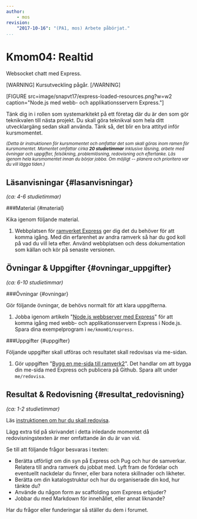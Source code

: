 ```yaml
---
author:
    - mos
revision:
    "2017-10-16": "(PA1, mos) Arbete påbörjat."
...
```

Kmom04: Realtid
==================================

Websocket chatt med Express.

[WARNING]
Kursutveckling pågår.
[/WARNING]

<!--stop-->
<!--more-->

[FIGURE src=image/snapvt17/express-loaded-resources.png?w=w2 caption="Node.js med webb- och applikationsservern Express."]

Tänk dig in i rollen som systemarkitekt på ett företag där du är den som gör teknikvalen till nästa projekt. Du skall göra teknikval som hela ditt utvecklargäng sedan skall använda. Tänk så, det blir en bra attityd inför kursmomentet.



<small><i>(Detta är instruktionen för kursmomentet och omfattar det som skall göras inom ramen för kursmomentet. Momentet omfattar cirka **20 studietimmar** inklusive läsning, arbete med övningar och uppgifter, felsökning, problemlösning, redovisning och eftertanke. Läs igenom hela kursmomentet innan du börjar jobba. Om möjligt -- planera och prioritera var du vill lägga tiden.)</i></small>



Läsanvisningar  {#lasanvisningar}
---------------------------------

*(ca: 4-6 studietimmar)*



###Material {#material}

Kika igenom följande material.

1. Webbplatsen för [ramverket Express](https://expressjs.com/) ger dig det du behöver för att komma igång. Med din erfarenhet av andra ramverk så har du god koll på vad du vill leta efter. Använd webbplatsen och dess dokumentation som källan och kör på senaste versionen.



Övningar & Uppgifter  {#ovningar_uppgifter}
-------------------------------------------

*(ca: 6-10 studietimmar)*



###Övningar {#ovningar}

Gör följande övningar, de behövs normalt för att klara uppgifterna.

1. Jobba igenom artikeln "[Node.js webbserver med Express](kunskap/nodejs-webbserver-med-express)" för att komma igång med webb- och applikationsservern Express i Node.js. Spara dina exempelprogram i `me/kmom01/express`.




###Uppgifter {#uppgifter}

Följande uppgifter skall utföras och resultatet skall redovisas via me-sidan.

1. Gör uppgiften "[Bygg en me-sida till ramverk2](uppgift/bygg-en-me-sida-till-ramverk2)". Det handlar om att bygga din me-sida med Express och publicera på Github. Spara allt under `me/redovisa`.



Resultat & Redovisning  {#resultat_redovisning}
-----------------------------------------------

*(ca: 1-2 studietimmar)*

Läs [instruktionen om hur du skall redovisa](./../redovisa).

Lägg extra tid på skrivandet i detta inledande momentet då redovisningstexten är mer omfattande än du är van vid.

Se till att följande frågor besvaras i texten:

* Berätta utförligt om din syn på Express och Pug och hur de samverkar. Relatera till andra ramverk du jobbat med. Lyft fram de fördelar och eventuellt nackdelar du finner, eller bara notera skillnader och likheter.
* Berätta om din katalogstruktur och hur du organiserade din kod, hur tänkte du?
* Använde du någon form av scaffolding som Express erbjuder?
* Jobbar du med Markdown för innehållet, eller annat liknande?

Har du frågor eller funderingar så ställer du dem i forumet.

